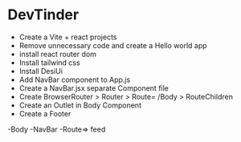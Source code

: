 # DevTinder

- Create a Vite + react projects
- Remove unnecessary code and create a Hello world app
- install react router dom
- Install tailwind css
- Install DesiUi
- Add NavBar component to App.js
- Create a NavBar.jsx separate Component file
- Create BrowserRouter > Router > Route= /Body > RouteChildren
- Create an Outlet in Body Component
- Create a Footer 



-Body
-NavBar
-Route=> feed


